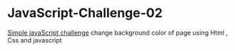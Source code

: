 # JavaScript-Challenge-02
<a href="">Simple javaScript challenge</a> change background color of page using Html , Css and javascript

